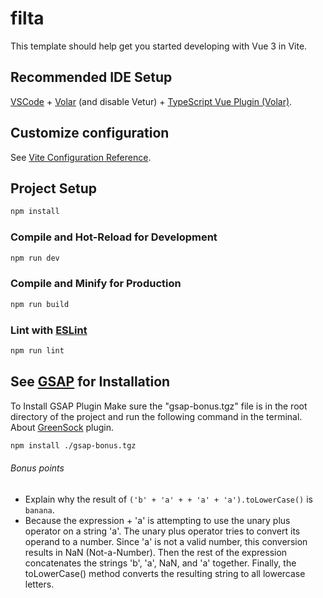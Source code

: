 # filta

This template should help get you started developing with Vue 3 in Vite.

## Recommended IDE Setup

[VSCode](https://code.visualstudio.com/) + [Volar](https://marketplace.visualstudio.com/items?itemName=Vue.volar) (and disable Vetur) + [TypeScript Vue Plugin (Volar)](https://marketplace.visualstudio.com/items?itemName=Vue.vscode-typescript-vue-plugin).

## Customize configuration

See [Vite Configuration Reference](https://vitejs.dev/config/).

## Project Setup

```sh
npm install
```

### Compile and Hot-Reload for Development

```sh
npm run dev
```

### Compile and Minify for Production

```sh
npm run build
```

### Lint with [ESLint](https://eslint.org/)

```sh
npm run lint
```

## See [GSAP](https://gsap.com/docs/v3/Installation/) for Installation
To Install GSAP Plugin Make sure the "gsap-bonus.tgz" file is in the root directory of the project and run the following command in the terminal. About [GreenSock](https://gsap.com/docs/v3/) plugin.

```sh
npm install ./gsap-bonus.tgz
```

###### Bonus points
* Explain why the result of `('b' + 'a' + + 'a' + 'a').toLowerCase()` is `banana`.
* Because the expression + 'a' is attempting to use the unary plus operator on a string 'a'. The unary plus operator tries to convert its operand to a number. Since 'a' is not a valid number, this conversion results in NaN (Not-a-Number). Then the rest of the expression concatenates the strings 'b', 'a', NaN, and 'a' together. Finally, the toLowerCase() method converts the resulting string to all lowercase letters.